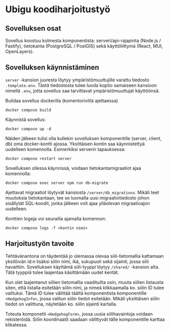 # Ubigu koodiharjoitustyö

## Sovelluksen osat

Sovellus koostuu kolmesta komponentista: serveri/api-rajapinta (Node.js / Fastify), tietokanta (PostgreSQL / PostGIS) sekä käyttöliittymä (React, MUI, OpenLayers).

## Sovelluksen käynnistäminen

`server` -kansion juuresta löytyy ympäristömuuttujille varattu tiedosto `.template.env`. Tästä tiedostosta tulee luoda koptio samaiseen kansioon nimellä `.env`, jotta sovellus saa tarvittavat ympäristömuuttujat käyttöönsä.

Buildaa sovellus dockerilla (komentoriviltä ajettaessa)

```
docker compose build
```

Käynnistä sovellus:

```
docker compose up -d
```

Näiden jälkeen tulisi olla kullekin sovelluksen komponentille (server, client, db) oma docker-kontti ajossa. Yksittäisen kontin saa käynnistettyä uudelleen komennolla. Esimerkiksi serverin tapauksessa:

```
docker compose restart server
```

Sovelluksen ollessa käynnissä, voidaan tietokantamigraatiot ajaa komennolla:

```
docker compose exec server npm run db-migrate
```

Ajettavat migraatiot löytyvät kansiosta `/server/db_migrations`. Mikäli teet muutoksia tietokantaan, tee se luomalla uusi migraatiotiedosto johon sisällytät SQL-koodit, jonka jälkeen voit ajaa ylläolevan migraatioajon uudelleen.

Konttien logeja voi seurailla ajamalla komennon:

```
docker compose logs -f <kontin nimi>
```

## Harjoitustyön tavoite

Tehtävänantona on täydentää jo olemassa olevaa siili-tietomallia kattamaan yksilöivän id:n lisäksi siilin nimi, ikä, sukupuoli sekä sijainti, jossa siili havaittiin.
Sovelluksen käyttämä siili-tyyppi löytyy `/shared/` -kansion alta. Tätä tyyppiä tulee laajentaa käsittämään uudet kentät.

Kun olet laajentanut siilien tietomallia vaadituilta osin, muuta siilien listausta siten, että listalla esitetään siilin nimi, ja nimeä klikkaamalla ko. siilin ID tulee valituksi. Tämä ID tulee välittää täältä komponentista komponentille `<HedgehogInfo>`, jossa valitun siilin tiedot esitetään. Mikäli yksittäisen siilin tiedot on valittuna, näytetään ko. siilin sijainti kartalla.

Toteuta komponetti `<HedgehogForm>`, jossa uusia siilihavaintoja voidaan rekisteröidä. Siilin koordinaatit saadaan välittyvät tälle komponentille karttaa klikatessa.
